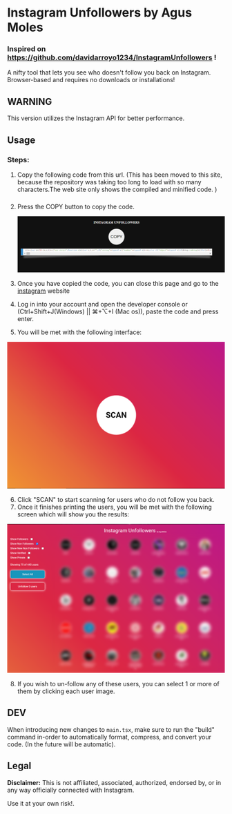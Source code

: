 # Instagram Unfollowers by Agus Moles
### Inspired on https://github.com/davidarroyo1234/InstagramUnfollowers !


A nifty tool that lets you see who doesn't follow you back on Instagram.  
Browser-based and requires no downloads or installations!

## **WARNING**

This version utilizes the Instagram API for better performance.  

## Usage

### Steps:

1.  Copy the following code from this url. (This has been moved to this site, because the repository was taking too long to load with so many characters.The web site only shows the compiled and minified code. )

### 

2. Press the COPY button to copy the code.

    <img src="./assets/copy_code.png" alt="Initial screen" />

3. Once you have copied the code, you can close this page and go to the [instagram](https://www.instagram.com/) website
4. Log in into your account and open the developer console or (Ctrl+Shift+J(Windows) || ⌘+⌥+I (Mac os)), paste the code and press enter.

5. You will be met with the following interface:

 <img src="./assets/initial.png" alt="Initial screen" />

6. Click "SCAN" to start scanning for users who do not follow you back.
7. Once it finishes printing the users, you will be met with the following screen which will show you the results:

 <img src="./assets/results.png" alt="Results screen" />

8. If you wish to un-follow any of these users, you can select 1 or more of them by clicking each user image.


## DEV

When introducing new changes to `main.tsx`, make sure to run the "build" command in-order to automatically format, compress, and convert your code. (In the future will be automatic).

## Legal

**Disclaimer:** This is not affiliated, associated, authorized, endorsed by, or in any way officially connected with Instagram.

Use it at your own risk!.